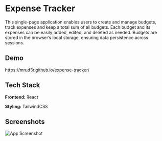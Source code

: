 # Expense Tracker

This single-page application enables users to create and manage budgets, track expenses and keep a total sum of all budgets. Each budget and its expenses can be easily added, edited, and deleted as needed. Budgets are stored in the browser’s local storage, ensuring data persistence across sessions.


## Demo

https://mrud3r.github.io/expense-tracker/


## Tech Stack

**Frontend:** React

**Styling:** TailwindCSS


## Screenshots

![App Screenshot](https://via.placeholder.com/468x300?text=App+Screenshot+Here)
